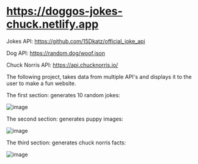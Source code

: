 # https://doggos-jokes-chuck.netlify.app

Jokes API: https://github.com/15Dkatz/official_joke_api

Dog API: https://random.dog/woof.json

Chuck Norris API: https://api.chucknorris.io/

The following project, takes data from multiple API's and displays it to the user to make a fun website.

The first section: generates 10 random jokes:  

![image](https://user-images.githubusercontent.com/13136399/117098381-50ca2480-ad3c-11eb-9076-8081dada921a.png)

The second section: generates puppy images:  

![image](https://user-images.githubusercontent.com/13136399/117098402-62133100-ad3c-11eb-88e9-01e0dd1e055d.png)

The third section: generates chuck norris facts:

![image](https://user-images.githubusercontent.com/13136399/117098430-72c3a700-ad3c-11eb-9503-ceba4438038b.png)

